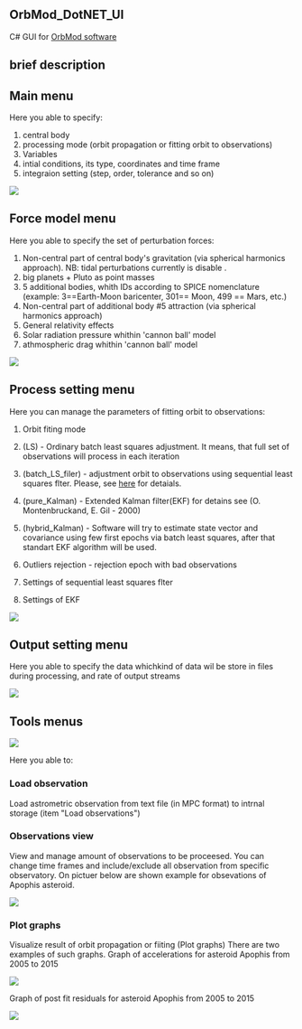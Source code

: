 ## OrbMod_DotNET_UI
C# GUI for [OrbMod software](https://github.com/vdmitriev90/OrbMod)

##  brief description

## Main menu

Here you able to specify:

1. central body
2. processing mode (orbit propagation or fitting orbit to observations)
3. Variables
4. intial conditions, its type, coordinates and time frame
5. integraion setting (step, order, tolerance and so on)

![](https://github.com/vdmitriev90/OrbMod_DotNET_UI/blob/master/MainWindow.png )

## Force model menu
Here you able to specify the set of perturbation forces:

1. Non-central part of central body's gravitation (via spherical harmonics approach). NB: tidal perturbations currently is disable .
2. big planets + Pluto as point masses
3. 5 additional bodies, whith IDs according to SPICE nomenclature (example: 3==Earth-Moon baricenter, 301== Moon, 499 == Mars, etc.)
3. Non-central part  of additional body #5  attraction (via spherical harmonics approach)
4. General relativity effects
5. Solar radiation pressure whithin 'cannon ball' model
5. athmospheric drag whithin 'cannon ball' model

![](https://github.com/vdmitriev90/OrbMod_DotNET_UI/blob/master/ForceModel.png)

## Process setting menu
Here you can manage the parameters of fitting orbit to observations:

1. Orbit fiting mode

 1. (LS) - Ordinary batch least squares adjustment. It means, that full set of observations will process in each iteration
 1. (batch_LS_filer) - adjustment orbit to observations using  sequential least squares flter. Please, see [here](https://www.researchgate.net/publication/310503329_Application_of_recursive_approaches_to_differential_orbit_correction_of_near_Earth_asteroids) for detaials.
 1. (pure_Kalman) - Extended Kalman filter(EKF) for detains see (O. Montenbruckand, E. Gil  - 2000)
 1. (hybrid_Kalman) - Software will try to estimate state vector and covariance using few first epochs via batch least squares, after that standart EKF algorithm will be used.

2. Outliers rejection - rejection epoch with bad observations
3. Settings of sequential least squares flter
4. Settings of EKF

 
 ![](https://github.com/vdmitriev90/OrbMod_DotNET_UI/blob/master/Process%20settings.png)
 
 
## Output setting menu
Here you able to specify the data whichkind of data wil be store in files during processing, and rate of output streams

![](https://github.com/vdmitriev90/OrbMod_DotNET_UI/blob/master/Output%20settings.png)

## Tools menus


![](https://github.com/vdmitriev90/OrbMod_DotNET_UI/blob/master/Tools.png)

Here you able to:
### Load observation
Load astrometric observation  from text file (in MPC format) to intrnal storage (item "Load observations")


### Observations view  
View and manage amount of observations to be proceesed. You can change time frames  and include/exclude all observation from specific observatory.
On pictuer below are shown example for obsevations of Apophis asteroid. 

![](https://github.com/vdmitriev90/OrbMod_DotNET_UI/blob/master/ObservationsView.png)

### Plot graphs
Visualize result of orbit propagation or fiiting (Plot graphs)
There are two examples of such graphs.
Graph  of accelerations for asteroid Apophis from 2005 to 2015

![](https://github.com/vdmitriev90/OrbMod_DotNET_UI/blob/master/Plot_acc.png)

Graph  of post fit residuals    for asteroid Apophis from 2005 to 2015

![](https://github.com/vdmitriev90/OrbMod_DotNET_UI/blob/master/ResidualsRA.png)





